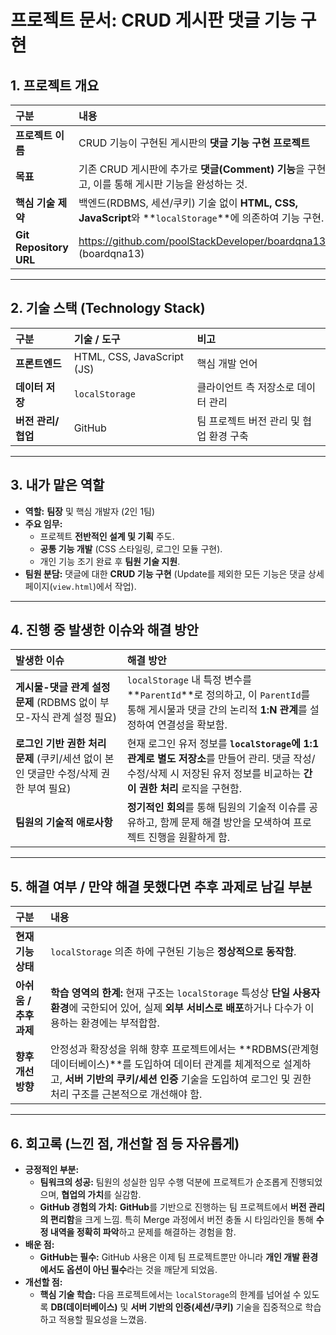 # 프로젝트 문서: CRUD 게시판 댓글 기능 구현

## 1. 프로젝트 개요

| 구분 | 내용 |
| :--- | :--- |
| **프로젝트 이름** | CRUD 기능이 구현된 게시판의 **댓글 기능 구현 프로젝트** |
| **목표** | 기존 CRUD 게시판에 추가로 **댓글(Comment) 기능**을 구현하고, 이를 통해 게시판 기능을 완성하는 것. |
| **핵심 기술 제약** | 백엔드(RDBMS, 세션/쿠키) 기술 없이 **HTML, CSS, JavaScript**와 **`localStorage`**에 의존하여 기능 구현. |
| **Git Repository URL** | https://github.com/poolStackDeveloper/boardqna13.git (boardqna13)|

---

## 2. 기술 스택 (Technology Stack)

| 구분 | 기술 / 도구 | 비고 |
| :--- | :--- | :--- |
| **프론트엔드** | HTML, CSS, JavaScript (JS) | 핵심 개발 언어 |
| **데이터 저장** | `localStorage` | 클라이언트 측 저장소로 데이터 관리 |
| **버전 관리/협업** | GitHub | 팀 프로젝트 버전 관리 및 협업 환경 구축 |

---

## 3. 내가 맡은 역할

* **역할:** **팀장** 및 핵심 개발자 (2인 1팀)
* **주요 임무:**
    * 프로젝트 **전반적인 설계 및 기획** 주도.
    * **공통 기능 개발** (CSS 스타일링, 로그인 모듈 구현).
    * 개인 기능 조기 완료 후 **팀원 기술 지원**.
* **팀원 분담:** 댓글에 대한 **CRUD 기능 구현** (Update를 제외한 모든 기능은 댓글 상세 페이지(`view.html`)에서 작업).

---

## 4. 진행 중 발생한 이슈와 해결 방안

| 발생한 이슈 | 해결 방안 |
| :--- | :--- |
| **게시물-댓글 관계 설정 문제** (RDBMS 없이 부모-자식 관계 설정 필요) | `localStorage` 내 특정 변수를 **`ParentId`**로 정의하고, 이 `ParentId`를 통해 게시물과 댓글 간의 논리적 **1:N 관계**를 설정하여 연결성을 확보함. |
| **로그인 기반 권한 처리 문제** (쿠키/세션 없이 본인 댓글만 수정/삭제 권한 부여 필요) | 현재 로그인 유저 정보를 **`localStorage`에 1:1 관계로 별도 저장소**를 만들어 관리. 댓글 작성/수정/삭제 시 저장된 유저 정보를 비교하는 **간이 권한 처리** 로직을 구현함. |
| **팀원의 기술적 애로사항** | **정기적인 회의**를 통해 팀원의 기술적 이슈를 공유하고, 함께 문제 해결 방안을 모색하여 프로젝트 진행을 원활하게 함. |

---

## 5. 해결 여부 / 만약 해결 못했다면 추후 과제로 남길 부분

| 구분 | 내용 |
| :--- | :--- |
| **현재 기능 상태** | `localStorage` 의존 하에 구현된 기능은 **정상적으로 동작함**. |
| **아쉬움 / 추후 과제** | **학습 영역의 한계:** 현재 구조는 `localStorage` 특성상 **단일 사용자 환경**에 국한되어 있어, 실제 **외부 서비스로 배포**하거나 다수가 이용하는 환경에는 부적합함. |
| **향후 개선 방향** | 안정성과 확장성을 위해 향후 프로젝트에서는 **RDBMS(관계형 데이터베이스)**를 도입하여 데이터 관계를 체계적으로 설계하고, **서버 기반의 쿠키/세션 인증** 기술을 도입하여 로그인 및 권한 처리 구조를 근본적으로 개선해야 함. |

---

## 6. 회고록 (느낀 점, 개선할 점 등 자유롭게)

* **긍정적인 부분:**
    * **팀워크의 성공:** 팀원의 성실한 임무 수행 덕분에 프로젝트가 순조롭게 진행되었으며, **협업의 가치**를 실감함.
    * **GitHub 경험의 가치:** **GitHub**를 기반으로 진행하는 팀 프로젝트에서 **버전 관리의 편리함**을 크게 느낌. 특히 Merge 과정에서 버전 충돌 시 타임라인을 통해 **수정 내역을 정확히 파악**하고 문제를 해결하는 경험을 함.
* **배운 점:**
    * **GitHub는 필수:** GitHub 사용은 이제 팀 프로젝트뿐만 아니라 **개인 개발 환경에서도 옵션이 아닌 필수**라는 것을 깨닫게 되었음.
* **개선할 점:**
    * **핵심 기술 학습:** 다음 프로젝트에서는 `localStorage`의 한계를 넘어설 수 있도록 **DB(데이터베이스)** 및 **서버 기반의 인증(세션/쿠키)** 기술을 집중적으로 학습하고 적용할 필요성을 느꼈음.
